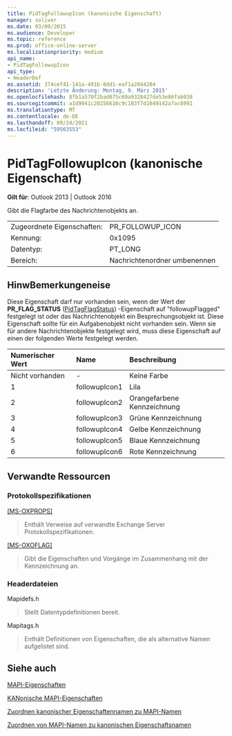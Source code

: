 ```yaml
---
title: PidTagFollowupIcon (kanonische Eigenschaft)
manager: soliver
ms.date: 03/09/2015
ms.audience: Developer
ms.topic: reference
ms.prod: office-online-server
ms.localizationpriority: medium
api_name:
- PidTagFollowupIcon
api_type:
- HeaderDef
ms.assetid: 374cef41-141a-491b-8dd1-eaf1a2044204
description: 'Letzte Änderung: Montag, 9. März 2015'
ms.openlocfilehash: 8fb1a570f2bad075c69a9328427de53e86fab938
ms.sourcegitcommit: a1d9041c20256616c9c183f7d1049142a7ac6991
ms.translationtype: MT
ms.contentlocale: de-DE
ms.lasthandoff: 09/24/2021
ms.locfileid: "59563553"
---
```

# <a name="pidtagfollowupicon-canonical-property"></a>PidTagFollowupIcon (kanonische Eigenschaft)

  
  
**Gilt für**: Outlook 2013 | Outlook 2016 
  
Gibt die Flagfarbe des Nachrichtenobjekts an.
  
|||
|:-----|:-----|
|Zugeordnete Eigenschaften:  <br/> |PR_FOLLOWUP_ICON  <br/> |
|Kennung:  <br/> |0x1095  <br/> |
|Datentyp:  <br/> |PT_LONG  <br/> |
|Bereich:  <br/> |Nachrichtenordner umbenennen  <br/> |
   
## <a name="remarks"></a>HinwBemerkungeneise

Diese Eigenschaft darf nur vorhanden sein, wenn der Wert der **PR_FLAG_STATUS** ([PidTagFlagStatus](pidtagflagstatus-canonical-property.md)) -Eigenschaft auf "followupFlagged" festgelegt ist oder das Nachrichtenobjekt ein Besprechungsobjekt ist. Diese Eigenschaft sollte für ein Aufgabenobjekt nicht vorhanden sein. Wenn sie für andere Nachrichtenobjekte festgelegt wird, muss diese Eigenschaft auf einen der folgenden Werte festgelegt werden.
  
|**Numerischer Wert**|**Name**|**Beschreibung**|
|:-----|:-----|:-----|
|Nicht vorhanden  <br/> |-  <br/> |Keine Farbe  <br/> |
|1  <br/> |followupIcon1  <br/> |Lila  <br/> |
|2  <br/> |followupIcon2  <br/> |Orangefarbene Kennzeichnung  <br/> |
|3  <br/> |followupIcon3  <br/> |Grüne Kennzeichnung  <br/> |
|4   <br/> |followupIcon4  <br/> |Gelbe Kennzeichnung  <br/> |
|5  <br/> |followupIcon5  <br/> |Blaue Kennzeichnung  <br/> |
|6   <br/> |followupIcon6  <br/> |Rote Kennzeichnung  <br/> |
   
## <a name="related-resources"></a>Verwandte Ressourcen

### <a name="protocol-specifications"></a>Protokollspezifikationen

[[MS-OXPROPS]](https://msdn.microsoft.com/library/f6ab1613-aefe-447d-a49c-18217230b148%28Office.15%29.aspx)
  
> Enthält Verweise auf verwandte Exchange Server Protokollspezifikationen.
    
[[MS-OXOFLAG]](https://msdn.microsoft.com/library/f1e50be4-ed30-4c2a-b5cb-8ff3aaaf9b91%28Office.15%29.aspx)
  
> Gibt die Eigenschaften und Vorgänge im Zusammenhang mit der Kennzeichnung an.
    
### <a name="header-files"></a>Headerdateien

Mapidefs.h
  
> Stellt Datentypdefinitionen bereit.
    
Mapitags.h
  
> Enthält Definitionen von Eigenschaften, die als alternative Namen aufgelistet sind.
    
## <a name="see-also"></a>Siehe auch



[MAPI-Eigenschaften](mapi-properties.md)
  
[KANonische MAPI-Eigenschaften](mapi-canonical-properties.md)
  
[Zuordnen kanonischer Eigenschaftennamen zu MAPI-Namen](mapping-canonical-property-names-to-mapi-names.md)
  
[Zuordnen von MAPI-Namen zu kanonischen Eigenschaftsnamen](mapping-mapi-names-to-canonical-property-names.md)

